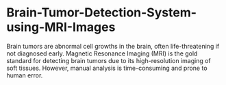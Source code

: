 # Brain-Tumor-Detection-System-using-MRI-Images
Brain tumors are abnormal cell growths in the brain, often life-threatening if not diagnosed early. Magnetic Resonance Imaging (MRI) is the gold standard for detecting brain tumors due to its high-resolution imaging of soft tissues. However, manual analysis is time-consuming and prone to human error.
